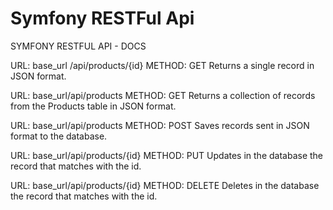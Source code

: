 Symfony RESTFul Api
==================

SYMFONY RESTFUL API - DOCS

URL: base_url /api/products/{id}
METHOD: GET
Returns a single record in JSON format.

URL: base_url/api/products
METHOD: GET
Returns a collection of records from the Products table in JSON format.

URL: base_url/api/products
METHOD: POST
Saves records sent in JSON format to the database.

URL: base_url/api/products/{id}
METHOD: PUT
Updates in the database the record that matches with the id.

URL: base_url/api/products/{id}
METHOD: DELETE
Deletes in the database the record that matches with the id.



